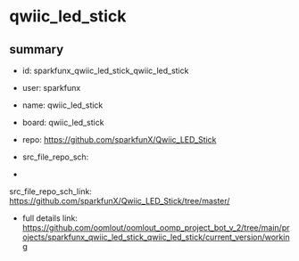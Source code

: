 # qwiic_led_stick
 
## summary 
* id: sparkfunx_qwiic_led_stick_qwiic_led_stick
* user: sparkfunx
* name: qwiic_led_stick
* board: qwiic_led_stick
* repo: https://github.com/sparkfunX/Qwiic_LED_Stick



* src_file_repo_sch: 
*
 src_file_repo_sch_link: https://github.com/sparkfunX/Qwiic_LED_Stick/tree/master/
* full details link: https://github.com/oomlout/oomlout_oomp_project_bot_v_2/tree/main/projects/sparkfunx_qwiic_led_stick_qwiic_led_stick/current_version/working  






